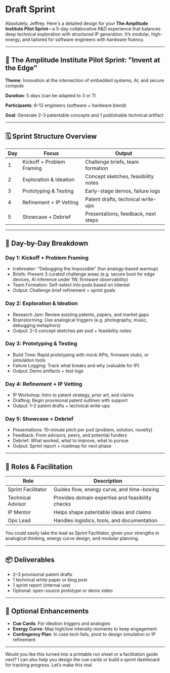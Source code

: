 # Draft Sprint

Absolutely, Jeffrey. Here's a detailed design for your **The Amplitude Institute Pilot Sprint**—a 5-day collaborative R&D experience that balances deep technical exploration with structured IP generation. It’s modular, high-energy, and tailored for software engineers with hardware fluency.

---

## 🧪 The Amplitude Institute Pilot Sprint: "Invent at the Edge"

**Theme**: Innovation at the intersection of embedded systems, AI, and secure compute

**Duration**: 5 days (can be adapted to 3 or 7)

**Participants**: 8–12 engineers (software + hardware blend)

**Goal**: Generate 2–3 patentable concepts and 1 publishable technical artifact

---

## 🗓️ Sprint Structure Overview

| Day | Focus | Output |
| --- | --- | --- |
| 1 | Kickoff + Problem Framing | Challenge briefs, team formation |
| 2 | Exploration & Ideation | Concept sketches, feasibility notes |
| 3 | Prototyping & Testing | Early-stage demos, failure logs |
| 4 | Refinement + IP Vetting | Patent drafts, technical write-ups |
| 5 | Showcase + Debrief | Presentations, feedback, next steps |

---

## 🔧 Day-by-Day Breakdown

### **Day 1: Kickoff + Problem Framing**

- Icebreaker: “Debugging the Impossible” (fun analogy-based warmup)
- Briefs: Present 3 curated challenge areas (e.g. secure boot for edge devices, AI inference under 1W, firmware observability)
- Team Formation: Self-select into pods based on interest
- Output: Challenge brief refinement + sprint goals

### **Day 2: Exploration & Ideation**

- Research Jam: Review existing patents, papers, and market gaps
- Brainstorming: Use analogical triggers (e.g. photography, music, debugging metaphors)
- Output: 2–3 concept sketches per pod + feasibility notes

### **Day 3: Prototyping & Testing**

- Build Time: Rapid prototyping with mock APIs, firmware stubs, or simulation tools
- Failure Logging: Track what breaks and why (valuable for IP)
- Output: Demo artifacts + test logs

### **Day 4: Refinement + IP Vetting**

- IP Workshop: Intro to patent strategy, prior art, and claims
- Drafting: Begin provisional patent outlines with support
- Output: 1–2 patent drafts + technical write-ups

### **Day 5: Showcase + Debrief**

- Presentations: 10-minute pitch per pod (problem, solution, novelty)
- Feedback: From advisors, peers, and potential funders
- Debrief: What worked, what to improve, what to pursue
- Output: Sprint report + roadmap for next phase

---

## 🧩 Roles & Facilitation

| Role | Description |
| --- | --- |
| Sprint Facilitator | Guides flow, energy curve, and time-boxing |
| Technical Advisor | Provides domain expertise and feasibility checks |
| IP Mentor | Helps shape patentable ideas and claims |
| Ops Lead | Handles logistics, tools, and documentation |

You could easily take the lead as Sprint Facilitator, given your strengths in analogical thinking, energy curve design, and modular planning.

---

## 📦 Deliverables

- 2–3 provisional patent drafts
- 1 technical white paper or blog post
- 1 sprint report (internal use)
- Optional: open-source prototype or demo video

---

## 🧠 Optional Enhancements

- **Cue Cards**: For ideation triggers and analogies
- **Energy Curve**: Map high/low intensity moments to keep engagement
- **Contingency Plan**: In case tech fails, pivot to design simulation or IP refinement

---

Would you like this turned into a printable run sheet or a facilitation guide next? I can also help you design the cue cards or build a sprint dashboard for tracking progress. Let’s make this real.